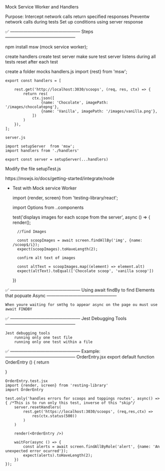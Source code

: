 <!------------------------------------------------------------------------------------------------------------------------------> Mock Service Worker and Handlers

Purpose:
    Intercept network calls
    return specified responses
Preventw network calls during tests
Set up conditions using server response

✅ ———————————————— Steps  ————————————————

npm install msw (mock service worker);

create handlers
create test server
make sure test server listens during all tests
    reset after each test

create a folder
mocks
    handlers.js
    import {rest} from 'msw';

    export const handlers = [
        
        rest.get('http://localhost:3030/scoops', (req, res, ctx) => {
            return res(
                ctx.json([
                    {name: 'Chocolate', imagePath: '/images/chocolatepng'},
                    {name: 'Vanilla', imagePath: '/images/vanilla.png'},
                ])
            )
        }),
    ];

    server.js

    import setupServer  from 'msw';
    import handlers from './handlers'

    export const server = setupServer(...handlers)


Modify the file
setupTest.js 
<Link>
https://mswjs.io/docs/getting-started/integrate/node
</Link>

- Test with Mock service Worker

    import {render, screen} from 'testing-library/react';

    import Options from ..components

    test('displays images for each scope from the server', async () => {
        render(<Options optionType="scoops"/>);

        //find Images

        const scoopImages = await screen.findAllBy('img', {name: /scoop$/i});
        expect(scoopImages).toHaveLength(2);

        confirm alt text of images

        const altText = scoopImages.map((element) => element.alt)
        expect(altText).toEqual(['Chocolate scoop', 'vanilla scoop'])
    })


✅ ———————————————— Using await findBy to find Elements that popuate Async ————————————————

    When youre waiting for smthg to appear async on the page ou must use await FINDBY
    

✅ ———————————————— Jest Debugging Tools ————————————————

    Jest debugging tools
        running only one test file
        running only one test within a file



✅ ———————————————— Example: ————————————————
    OrderEntry.jsx
    export default function OrderEntry () {
        return <div></div>
    }

    OrderEntry.test.jsx
    import {render, screen} from 'resting-library'
    import OrderEntry

    test.only('handles errors for scoops and toppings routes', async() => { /*This is to run only this test, inverse of this "skip"/
        server.resetHandlers(
            rest.get('https://localhost:3030/scoops', (req,res,ctx) => 
                res(ctx.status(500))
            )
        )

        render(<OrderEntry />)

        waitFor(async () => {
            const alerts = await screen.findAllByRole('alert', {name: 'An unexpected error ocurred'});
            expect(alerts).toHaveLength(2);
        })
    });



